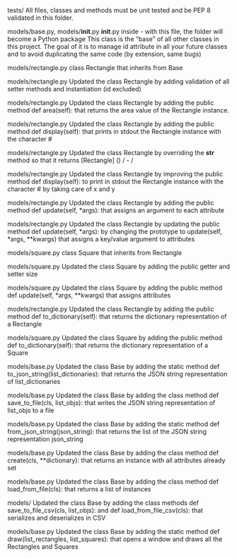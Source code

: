 tests/						All files, classes and methods must be unit tested and be PEP 8 validated in this folder. 


models/base.py, models/__init__.py		__init__.py inside - with this file, the folder will become a Python package
							This class is the “base” of all other classes in this project.
							The goal of it is to manage id attribute in all your future classes and to avoid duplicating the same code (by extension, same bugs)



models/rectangle.py				class Rectangle that inherits from Base


models/rectangle.py				Updated the class Rectangle by adding validation of all setter methods and instantiation (id excluded)


models/rectangle.py				Updated the class Rectangle by adding the public method def area(self): that returns the area value of the Rectangle instance.


models/rectangle.py				Updated the class Rectangle by adding the public method def display(self): that prints in stdout the Rectangle instance with the character #


models/rectangle.py				Updated the class Rectangle by overriding the __str__ method so that it returns [Rectangle] (<id>) <x>/<y> - <width>/<height>


models/rectangle.py				Updated the class Rectangle by improving the public method def display(self): to print in stdout the Rectangle instance with the character # by taking care of x and y


models/rectangle.py				Updated the class Rectangle by adding the public method def update(self, *args): that assigns an argument to each attribute


models/rectangle.py				Updated the class Rectangle by updating the public method def update(self, *args): by changing the prototype to update(self, *args, **kwargs) that assigns a key/value argument to attributes


models/square.py					class Square that inherits from Rectangle


models/square.py					Updated the class Square by adding the public getter and setter size


models/square.py					Updated the class Square by adding the public method def update(self, *args, **kwargs) that assigns attributes


models/rectangle.py				Updated the class Rectangle by adding the public method def to_dictionary(self): that returns the dictionary representation of a Rectangle


models/square.py					Updated the class Square by adding the public method def to_dictionary(self): that returns the dictionary representation of a Square


models/base.py					Updated the class Base by adding the static method def to_json_string(list_dictionaries): that returns the JSON string representation of list_dictionaries


models/base.py					Updated the class Base by adding the class method def save_to_file(cls, list_objs): that writes the JSON string representation of list_objs to a file


models/base.py					Updated the class Base by adding the static method def from_json_string(json_string): that returns the list of the JSON string representation json_string


models/base.py					Updated the class Base by adding the class method def create(cls, **dictionary): that returns an instance with all attributes already set


models/base.py					Updated the class Base by adding the class method def load_from_file(cls): that returns a list of instances


models/						Updated the class Base by adding the class methods def save_to_file_csv(cls, list_objs): and def load_from_file_csv(cls): that serializes and deserializes in CSV


models/base.py					Updated the class Base by adding the static method def draw(list_rectangles, list_squares): that opens a window and draws all the Rectangles and Squares




